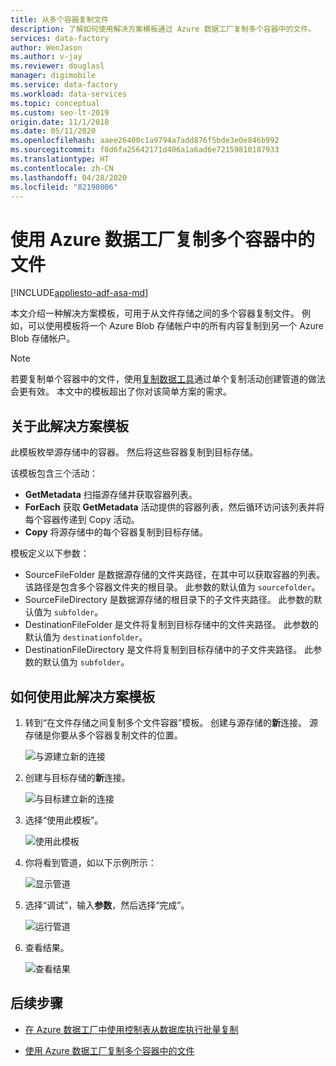 ```yaml
---
title: 从多个容器复制文件
description: 了解如何使用解决方案模板通过 Azure 数据工厂复制多个容器中的文件。
services: data-factory
author: WenJason
ms.author: v-jay
ms.reviewer: douglasl
manager: digimobile
ms.service: data-factory
ms.workload: data-services
ms.topic: conceptual
ms.custom: seo-lt-2019
origin.date: 11/1/2018
ms.date: 05/11/2020
ms.openlocfilehash: aaee26400c1a9794a7add876f5bde3e0e846b992
ms.sourcegitcommit: f8d6fa25642171d406a1a6ad6e72159810187933
ms.translationtype: HT
ms.contentlocale: zh-CN
ms.lasthandoff: 04/28/2020
ms.locfileid: "82198006"
---
```

# <a name="copy-files-from-multiple-containers-with-azure-data-factory"></a>使用 Azure 数据工厂复制多个容器中的文件
[!INCLUDE[appliesto-adf-asa-md](includes/appliesto-adf-asa-md.md)]

本文介绍一种解决方案模板，可用于从文件存储之间的多个容器复制文件。 例如，可以使用模板将一个 Azure Blob 存储帐户中的所有内容复制到另一个 Azure Blob 存储帐户。

> [!NOTE]
> 若要复制单个容器中的文件，使用[复制数据工具](copy-data-tool.md)通过单个复制活动创建管道的做法会更有效。 本文中的模板超出了你对该简单方案的需求。

## <a name="about-this-solution-template"></a>关于此解决方案模板

此模板枚举源存储中的容器。 然后将这些容器复制到目标存储。

该模板包含三个活动：
- **GetMetadata** 扫描源存储并获取容器列表。
- **ForEach** 获取 **GetMetadata** 活动提供的容器列表，然后循环访问该列表并将每个容器传递到 Copy 活动。
- **Copy** 将源存储中的每个容器复制到目标存储。

模板定义以下参数：
- SourceFileFolder 是数据源存储的文件夹路径，在其中可以获取容器的列表。 该路径是包含多个容器文件夹的根目录。 此参数的默认值为 `sourcefolder`。
- SourceFileDirectory 是数据源存储的根目录下的子文件夹路径。 此参数的默认值为 `subfolder`。
- DestinationFileFolder 是文件将复制到目标存储中的文件夹路径。 此参数的默认值为 `destinationfolder`。
- DestinationFileDirectory 是文件将复制到目标存储中的子文件夹路径。 此参数的默认值为 `subfolder`。

## <a name="how-to-use-this-solution-template"></a>如何使用此解决方案模板

1. 转到“在文件存储之间复制多个文件容器”模板。 创建与源存储的**新**连接。 源存储是你要从多个容器复制文件的位置。

    ![与源建立新的连接](media/solution-template-copy-files-multiple-containers/copy-files-multiple-containers-image1.png)

2. 创建与目标存储的**新**连接。

    ![与目标建立新的连接](media/solution-template-copy-files-multiple-containers/copy-files-multiple-containers-image2.png)

3. 选择“使用此模板”。

    ![使用此模板](media/solution-template-copy-files-multiple-containers/copy-files-multiple-containers-image3.png)
    
4. 你将看到管道，如以下示例所示：

    ![显示管道](media/solution-template-copy-files-multiple-containers/copy-files-multiple-containers-image4.png)

5. 选择“调试”，输入**参数**，然后选择“完成”。 

    ![运行管道](media/solution-template-copy-files-multiple-containers/copy-files-multiple-containers-image5.png)

6. 查看结果。

    ![查看结果](media/solution-template-copy-files-multiple-containers/copy-files-multiple-containers-image6.png)

## <a name="next-steps"></a>后续步骤

- [在 Azure 数据工厂中使用控制表从数据库执行批量复制](solution-template-bulk-copy-with-control-table.md)

- [使用 Azure 数据工厂复制多个容器中的文件](solution-template-copy-files-multiple-containers.md)